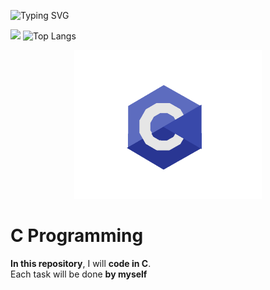 ![Typing SVG](https://readme-typing-svg.herokuapp.com?font=Fira+Code&size=24&pause=1000&color=00BFFF&center=true&vCenter=true&width=435&lines=I+am+learning+C+programming.)



![](https://github-readme-stats.vercel.app/api?username=Rahym&show_icons=true&theme=tokyonight)
![Top Langs](https://github-readme-stats.vercel.app/api/top-langs/?username=RAHYM203&layout=compact&theme=tokyonight)


<p align="center">
  <img src="cprogram.gif" alt="C Programming" width="300"/>
</p>

# C Programming

**In this repository**, I will **code in C**.  
Each task will be done **by myself** 

